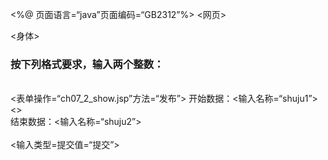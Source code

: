 <%@ 页面语言=“java”页面编码=“GB2312”%>
<网页>
<head> <title>提交任意2个整数的页面</title> </head>
<身体>
<h3> 按下列格式要求，输入两个整数：</h3><br>
<表单操作=“ch07_2_show.jsp”方法=“发布”>
开始数据：<输入名称=“shuju1”><><br>
结束数据：<输入名称=“shuju2”><br><br>
    <输入类型=提交值=“提交”>
</形式>
</身体>
</网页>
